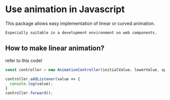 # Use animation in Javascript
This package allows easy implementation of linear or curved animation.

`Especially suitable in a development environment on web components.`

## How to make linear animation?
refer to this code!
```js
const controller = new AnimationController(initialValue, lowerValue, upperValue, duration)

controller.addListener(value => {
  console.log(value);
}
controller.forward();
```
